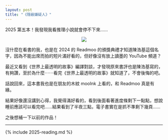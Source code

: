 ```yaml
---
layout: post
title: "《隱蔽嫌疑人》"
---
```


2025 第五本！我發現我看推理小說就會停不下來……

<div align="center"><a target="_blank" href="https://moo.im/a/eBDIMZ" title="隱蔽嫌疑人"><img src="https://cdn.readmoo.com/cover/62/f2f3gd8_210x315.jpg?v=0" /></a></div>

沒什麼在看書的我，也是在 2024 的 Readmoo 的頒獎典禮才知道陳浩基這個名字，因為不能出席而拍的短片滿好看的，但好像沒有放上讀墨的 YouTube 頻道？

最近又看到《世界上最透明的故事》編譯對談，才發現原來書評也是陳浩基寫的，有夠讚，至於為什麼⋯⋯看完《世界上最透明的故事》就知道了，不會後悔的吧。

話說回來，這本書我也是在朋友的木紋 mooInk 上看的，和 Readmoo 真是有緣。

結果好像還沒講到心得，我覺得滿好看的，看到後面看著進度條剩下一點點，想說睡前應該可以看完吧……結果看到了半夜三點，電子書實在是抓不準剩下幾頁……

之後想補一下以前的作品！

---

{% include 2025-reading.md %}
